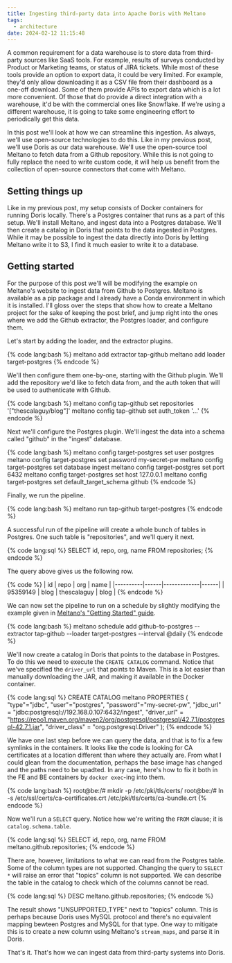```yaml
---
title: Ingesting third-party data into Apache Doris with Meltano
tags:
  - architecture
date: 2024-02-12 11:15:48
---
```



A common requirement for a data warehouse is to store data from third-party sources like SaaS tools. For example, results of surveys conducted by Product or Marketing teams, or status of JIRA tickets. While most of these tools provide an option to export data, it could be very limited. For example, they'd only allow downloading it as a CSV file from their dashboard as a one-off download. Some of them provide APIs to export data which is a lot more convenient. Of those that do provide a direct integration with a warehouse, it'd be with the commercial ones like Snowflake. If we're using a different warehouse, it is going to take some engineering effort to periodically get this data.   

In this post we'll look at how we can streamline this ingestion. As always, we'll use open-source technologies to do this. Like in my previous post, we'll use Doris as our data warehouse. We'll use the open-source tool Meltano to fetch data from a Github repository. While this is not going to fully replace the need to write custom code, it will help us benefit from the collection of open-source connectors that come with Meltano.  

## Setting things up  

Like in my previous post, my setup consists of Docker containers for running Doris locally. There's a Postgres container that runs as a part of this setup. We'll install Meltano, and ingest data into a Postgres database. We'll then create a catalog in Doris that points to the data ingested in Postgres. While it may be possible to ingest the data directly into Doris by letting Meltano write it to S3, I find it much easier to write it to a database.   

## Getting started  

For the purpose of this post we'll will be modifying the example on Meltano's website to ingest data from Github to Postgres. Meltano is available as a pip package and I already have a Conda environment in which it is installed. I'll gloss over the steps that show how to create a Meltano project for the sake of keeping the post brief, and jump right into the ones where we add the Github extractor, the Postgres loader, and configure them. 

Let's start by adding the loader, and the extractor plugins.  

{% code lang:bash %}
meltano add extractor tap-github
meltano add loader target-postgres
{% endcode %}  

We'll then configure them one-by-one, starting with the Github plugin. We'll add the repository we'd like to fetch data from, and the auth token that will be used to authenticate with Github.  

{% code lang:bash %}
meltano config tap-github set repositories '["thescalaguy/blog"]'
meltano config tap-github set auth_token '...'
{% endcode %}  

Next we'll configure the Postgres plugin. We'll ingest the data into a schema called "github" in the "ingest" database.

{% code lang:bash %}
meltano config target-postgres set user postgres
meltano config target-postgres set password my-secret-pw
meltano config target-postgres set database ingest
meltano config target-postgres set port 6432
meltano config target-postgres set host 127.0.0.1
meltano config target-postgres set default_target_schema github
{% endcode %}  

Finally, we run the pipeline.  

{% code lang:bash %}
meltano run tap-github target-postgres
{% endcode %}  

A successful run of the pipeline will create a whole bunch of tables in Postgres. One such table is "repositories", and we'll query it next.  

{% code lang:sql %}
SELECT id, repo, org, name FROM repositories;
{% endcode %}  

The query above gives us the following row.

{% code %}
| id       | repo | org         | name |
|----------|------|-------------|------|
| 95359149 | blog | thescalaguy | blog |
{% endcode %}

We can now set the pipeline to run on a schedule by slightly modifying the example given in [Meltano's "Getting Started" guide](https://docs.meltano.com/getting-started#schedule-pipelines-to-run-regularly). 

{% code lang:bash %}
meltano schedule add github-to-postgres --extractor tap-github --loader target-postgres --interval @daily
{% endcode %}  

We'll now create a catalog in Doris that points to the database in Postgres. To do this we need to execute the `CREATE CATALOG` command. Notice that we've specified the `driver_url` that points to Maven. This is a lot easier than manually downloading the JAR, and making it available in the Docker container.

{% code lang:sql %}
CREATE CATALOG meltano PROPERTIES (
    "type"="jdbc",
    "user"="postgres",
    "password"="my-secret-pw",
    "jdbc_url" = "jdbc:postgresql://192.168.0.107:6432/ingest",
    "driver_url" = "https://repo1.maven.org/maven2/org/postgresql/postgresql/42.7.1/postgresql-42.7.1.jar",
    "driver_class" = "org.postgresql.Driver"
);
{% endcode %}  

We have one last step before we can query the data, and that is to fix a few symlinks in the containers. It looks like the code is looking for CA certificates at a location different than where they actually are. From what I could glean from the documentation, perhaps the base image has changed and the paths need to be upadted. In any case, here's how to fix it both in the FE and BE containers by `docker exec`-ing into them.  

{% code lang:bash %}
root@be:/# mkdir -p /etc/pki/tls/certs/
root@be:/# ln -s /etc/ssl/certs/ca-certificates.crt /etc/pki/tls/certs/ca-bundle.crt
{% endcode %}  

Now we'll run a `SELECT` query. Notice how we're writing the `FROM` clause; it is `catalog.schema.table`.

{% code lang:sql %}
SELECT id, repo, org, name 
FROM meltano.github.repositories;
{% endcode %}

There are, however, limitations to what we can read from the Postgres table. Some of the column types are not supported. Changing the query to `SELECT *` will raise an error that "topics" column is not supported. We can describe the table in the catalog to check which of the columns cannot be read. 

{% code lang:sql %}
DESC meltano.github.repositories;
{% endcode %}  

The result shows "UNSUPPORTED_TYPE" next to "topics" column. This is perhaps because Doris uses MySQL protocol and there's no equivalent mapping bewteen Postgres and MySQL for that type. One way to mitigate this is to create a new column using Meltano's `stream_maps`, and parse it in Doris.  

That's it. That's how we can ingest data from third-party systems into Doris.